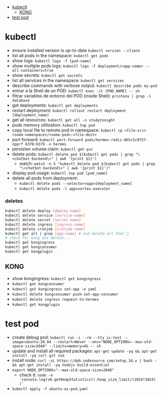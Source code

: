- [kubectl](#kubectl)
  - [KONG](#kong)
- [test pod](#test-pod)

# kubectl

- ensure installed version is up-to-date `kubectl version --client`
- list all pods in the namespace: `kubectl get pods`
- show logs: `kubectl logs -f [pod-name]`
- show multiple pods logs: `kubectl logs -f deployment/<app-name> --all-containers=true`
- show secrets: `kubectl get secrets`
- list all services in the namespace: `kubectl get services`
- describe commands with verbose output: `kubectl describe pods my-pod`
- entrar a la Shell de un POD: `kubectl exec -it [POD_NAME] -- sh`
- filtrar variables de entorno del POD (inside Shell): `printenv | grep -i database`
- get deployments: `kubectl get deployments`
- restart deployment: `kubectl rollout restart deployment [deployment_name]`
- get all resources: `kubectl get all -n studytonight`
- pods memory utilization: `kubectl top pod`
- copy local file to remote pod in namespace: `kubectl cp <file-src> <some-namespace>/<some-pod>:<file-dest>`
- port forward: `kubectl port-forward pods/hermes-redis-865c5c9757-npprf 6378:6379 -n hermes`
- persisten volume claim: `kubectl get pvc`
- delete pods: `kubectl delete pod $(kubectl get pods | grep "\<chatbot-backend\>" | awk '{print $1}')`
  - watch: `watch -n 5 "kubectl delete pod $(kubectl get pods | grep "\<chatbot-backend\>" | awk '{print $1}')"`
- display pod usage: `kubectl top pod [pod_name]`
- delete all pods from deployment:
  - `kubectl delete pods --selector=app=[deployment_name]`
  - `kubectl delete pods -l app=vortex-executor`

### deletes

```sh
kubectl delete deploy [deploy-name]
kubectl delete service [service-name]
kubectl delete secret [secret-name]
kubectl delete ingress [ingress-name]
kubectl delete cronjob [cronjob-name]
kubectl get all | grep [app-name] # and delete all that 💩
# check for kong and delete...
kubectl get kongingress
kubectl get kongconsumer
kubectl get kongplugin
```

## KONG

- show kongingress: `kubectl get kongingress`
- `kubectl get kongconsumer`
- `kubectl get kongingress set-app -o yaml`
- `kubectl delete kongconsumer push-set-app-consumer`
- `kubectl delete ingress request-to-hermes`
- `kubectl get kongplugin`

# test pod

- create debug pod: `kubectl run -i --rm --tty ic-test --image=ubuntu:20.04 --restart=Never --env="NODE_OPTIONS=--max-old-space-size=2048" --limits=memory=4G -- sh`
  <!-- - `kubectl create deployment ic-test --image=ubuntu:20.04 --replicas=1` -->
  <!-- - create debug pod: `kubectl run -i --rm --tty ic-test --image=ubuntu:20.04 --restart=Never -- sh` -->
- update and install all required packages: `apt-get update -yq && apt-get install -yq curl git vim`
- install node: `curl -sL https://deb.nodesource.com/setup_16.x | bash - && apt-get install -yq nodejs build-essential`
- `export NODE_OPTIONS="--max-old-space-size=2048"`
  - check it: `node -e 'console.log(v8.getHeapStatistics().heap_size_limit/(1024*1024))'`
- `kubectl apply -f ubuntu-as-pod.yaml`
